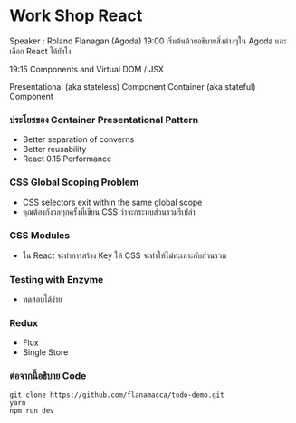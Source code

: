 # Work Shop React

Speaker : Roland Flanagan (Agoda)
19:00
เริ่มต้นด้วยอธิบายสิ่งต่างๆใน Agoda และเลือก React ได้ยังไง

19:15
Components and Virtual DOM / JSX

Presentational (aka stateless) Component
Container (aka stateful) Component

### ประโยชของ Container Presentational Pattern
- Better separation of converns
- Better reusability
- React 0.15 Performance

### CSS Global Scoping Problem
- CSS selectors exit within the same global scope
- คุณต้องกังวลทุกครั้งที่เขียน CSS ว่าจะกระทบส่วนรวมรึเปล่า

### CSS Modules
- ใน React จะทำการสร้าง Key ให้ CSS จะทำให้ไม่ทะเลาะกับส่วนรวม

### Testing with Enzyme
- ทดสอบได้ง่าย

### Redux
- Flux
- Single Store

### ต่อจากนี้อธิบาย Code
```
git clone https://github.com/flanamacca/todo-demo.git
yarn
npm run dev
```


